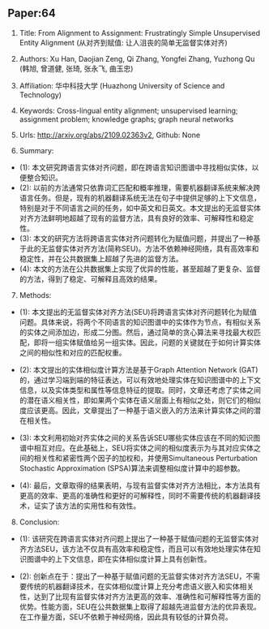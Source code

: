 ## Paper:64




1. Title: From Alignment to Assignment: Frustratingly Simple Unsupervised Entity Alignment (从对齐到赋值: 让人沮丧的简单无监督实体对齐)

2. Authors: Xu Han, Daojian Zeng, Qi Zhang, Yongfei Zhang, Yuzhong Qu (韩旭, 曾道健, 张琦, 张永飞, 曲玉忠)

3. Affiliation: 华中科技大学 (Huazhong University of Science and Technology)

4. Keywords: Cross-lingual entity alignment; unsupervised learning; assignment problem; knowledge graphs; graph neural networks

5. Urls: http://arxiv.org/abs/2109.02363v2, Github: None

6. Summary:
- (1): 本文研究跨语言实体对齐问题，即在跨语言知识图谱中寻找相似实体，以便整合知识。 
- (2): 以前的方法通常只依靠词汇匹配和概率推理，需要机器翻译系统来解决跨语言任务。但是，现有的机器翻译系统无法在句子中提供足够的上下文信息，特别是对于不同语言之间的任务，如中英文和日英文。本文提出的无监督实体对齐方法鲜明地超越了现有的监督方法，具有良好的效率、可解释性和稳定性。 
- (3): 本文的研究方法将跨语言实体对齐问题转化为赋值问题，并提出了一种基于此的无监督实体对齐方法(简称SEU)。方法不依赖神经网络，具有高效率和稳定性，并在公共数据集上超越了先进的监督方法。 
- (4): 本文的方法在公共数据集上实现了优异的性能，甚至超越了更复杂、监督的方法，得到了稳定、可解释且高效的结果。
7. Methods: 

- (1): 本文提出的无监督实体对齐方法(SEU)将跨语言实体对齐问题转化为赋值问题。具体来说，将两个不同语言的知识图谱中的实体作为节点，有相似关系的实体之间添加边，形成二分图。然后，通过简单的贪心算法来寻找最大权匹配，即将一组实体赋值给另一组实体。因此，问题的关键就在于如何计算实体之间的相似性和对应的匹配权重。

- (2): 本文提出的实体相似度计算方法是基于Graph Attention Network (GAT) 的，通过学习端到端的特征表达，可以有效地处理实体在知识图谱中的上下文信息，以及实体类型和属性等信息特征的提取。同时，文章还考虑了实体之间的潜在语义相关性，即如果两个实体在语义层面上有相似之处，则它们的相似度应该更高。因此，文章提出了一种基于语义嵌入的方法来计算实体之间的潜在相关性。

- (3): 本文利用初始对齐实体之间的关系告诉SEU哪些实体应该在不同的知识图谱中相互对应。在此基础上，SEU将实体之间的相似度表示为与其对应实体之间的相关性和紧密性两个因子的加权和，并使用Simultaneous Perturbation Stochastic Approximation (SPSA)算法来调整相似度计算中的超参数。 

- (4): 最后，文章取得的结果表明，与现有监督实体对齐方法相比，本方法具有更高的效率、更高的准确性和更好的可解释性，同时不需要传统的机器翻译技术，证实了该方法的实用性和有效性。





8. Conclusion:

- (1): 该研究在跨语言实体对齐问题上提出了一种基于赋值问题的无监督实体对齐方法SEU，该方法不仅具有高效率和稳定性，而且可以有效地处理实体在知识图谱中的上下文信息，即在实体相似度计算上具有创新性。
              
- (2): 创新点在于：提出了一种基于赋值问题的无监督实体对齐方法SEU，不需要传统的机器翻译技术，在实体相似度计算上充分考虑语义嵌入和实体相关性，达到了比现有监督实体对齐方法更高的效率、准确性和可解释性等方面的优势。性能方面，SEU在公共数据集上取得了超越先进监督方法的优异表现。在工作量方面，SEU不依赖于神经网络，因此具有较低的计算负荷。




